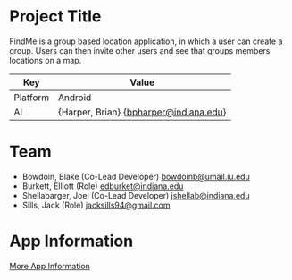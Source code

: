 # Project Title
FindMe is a group based location application, in which a user can create a group. Users can then invite other users and see that groups members 
locations on a map.


| Key   |      Value    |
|----------|-------------|
| Platform | Android |
| AI | {Harper, Brian} {bpharper@indiana.edu} |

# Team
- Bowdoin, Blake (Co-Lead Developer) bowdoinb@umail.iu.edu
- Burkett, Elliott (Role) edburket@indiana.edu
- Shellabarger, Joel (Co-Lead Developer) jshellab@indiana.edu
- Sills, Jack (Role) jacksills94@gmail.com

# App Information
[More App Information](app/README.md)
